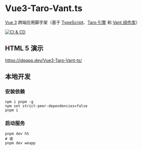 # Vue3-Taro-Vant.ts

[Vue 3][1] 跨端应用脚手架（基于 [TypeScript][2]、[Taro 引擎][3] 和 [Vant 组件库][4]）

[![CI & CD](https://github.com/idea2app/Vue3-Taro-Vant-ts/actions/workflows/main.yml/badge.svg)][5]

## HTML 5 演示

https://ideapp.dev/Vue3-Taro-Vant-ts/

## 本地开发

### 安装依赖

```shell
npm i pnpm -g
npm set strict-peer-dependencies=false
pnpm i
```

### 启动服务

```shell
pnpm dev h5
# 或
pnpm dev weapp
```

[1]: https://v3.cn.vuejs.org/
[2]: https://www.typescriptlang.org/zh/
[3]: https://taro.jd.com/
[4]: https://vant-contrib.gitee.io/vant-weapp/
[5]: https://github.com/idea2app/Vue3-Taro-Vant-ts/actions/workflows/main.yml
